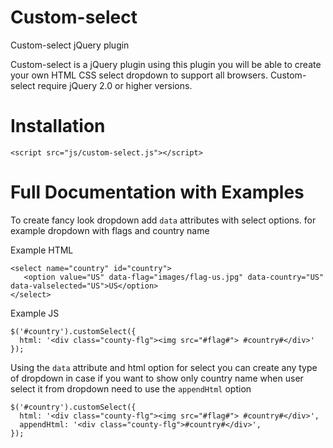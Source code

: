 # Custom-select

Custom-select jQuery plugin

Custom-select is a jQuery plugin using this plugin you will be able to create your own HTML CSS select dropdown to support all browsers. Custom-select require jQuery 2.0 or higher versions.

# Installation

```
<script src="js/custom-select.js"></script>
```

# Full Documentation with Examples

To create fancy look dropdown add `data` attributes with select options. for example dropdown with flags and country name

Example HTML
```
<select name="country" id="country">
   <option value="US" data-flag="images/flag-us.jpg" data-country="US" data-valselected="US">US</option>
</select>
```

Example JS
```
$('#country').customSelect({
  html: '<div class="county-flg"><img src="#flag#"> #country#</div>'
});
```

Using the `data` attribute and html option for select you can create any type of dropdown in case if you want to show only country name when user select it from dropdown need to use the `appendHtml` option

```
$('#country').customSelect({
  html: '<div class="county-flg"><img src="#flag#"> #country#</div>',
  appendHtml: '<div class="county-flg">#country#</div>',
});
```
